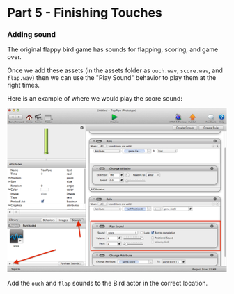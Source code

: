 # Part 5 - Finishing Touches

### Adding sound

The original flappy bird game has sounds for flapping, scoring, and game over.

Once we add these assets (in the assets folder as `ouch.wav`, `score.wav`, and `flap.wav`) then we can use the "Play Sound" behavior to play them at the right times.

Here is an example of where we would play the score sound:

![score sound](screenshots/16_play_sound.png)

Add the `ouch` and `flap` sounds to the Bird actor in the correct location.

